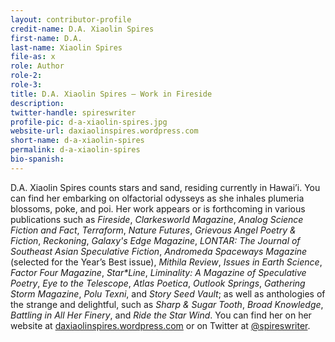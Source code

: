 ```yaml
---
layout: contributor-profile
credit-name: D.A. Xiaolin Spires
first-name: D.A.
last-name: Xiaolin Spires
file-as: x
role: Author
role-2:
role-3:
title: D.A. Xiaolin Spires — Work in Fireside
description:
twitter-handle: spireswriter
profile-pic: d-a-xiaolin-spires.jpg
website-url: daxiaolinspires.wordpress.com
short-name: d-a-xiaolin-spires
permalink: d-a-xiaolin-spires
bio-spanish:
---
```

D.A. Xiaolin Spires counts stars and sand, residing currently in Hawai’i. You can find her embarking on olfactorial odysseys as she inhales plumeria blossoms, poke, and poi. Her work appears or is forthcoming in various publications such as _Fireside_, _Clarkesworld Magazine_, _Analog Science Fiction and Fact_, _Terraform_, _Nature Futures_, _Grievous Angel Poetry & Fiction_, _Reckoning_, _Galaxy's Edge Magazine_, _LONTAR: The Journal of Southeast Asian Speculative Fiction_, _Andromeda Spaceways Magazine_ (selected for the Year’s Best issue), _Mithila Review_, _Issues in Earth Science_, _Factor Four Magazine_, _Star*Line_, _Liminality: A Magazine of Speculative Poetry_, _Eye to the Telescope_, _Atlas Poetica_, _Outlook Springs_, _Gathering Storm Magazine_, _Polu Texni_, and _Story Seed Vault_; as well as anthologies of the strange and delightful, such as _Sharp & Sugar Tooth_, _Broad Knowledge_, _Battling in All Her Finery_, and _Ride the Star Wind_. You can find her on her website at [daxiaolinspires.wordpress.com](https://daxiaolinspires.wordpress.com/) or on Twitter at [@spireswriter](https://twitter.com/spireswriter).
